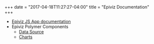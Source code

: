 +++
date        = "2017-04-18T11:27:27-04:00"
title       = "Epiviz Documentation"
+++

* [Epiviz JS App documentation](http://epiviz.github.io/documentation/app/)
* Epiviz Polymer Components
    - [Data Source ](http://epiviz.github.io/polymer/datasource/)   
    - [Charts](http://epiviz.github.io/polymer/charts/)
